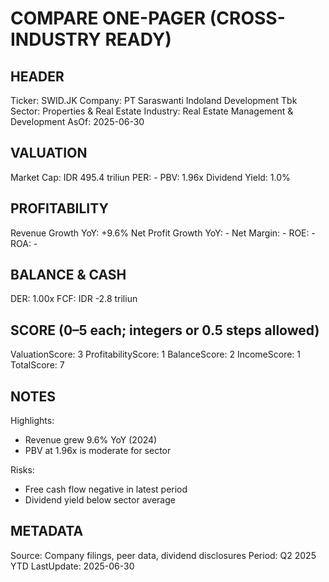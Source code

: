 # COMPARE ONE-PAGER (CROSS-INDUSTRY READY)

## HEADER
Ticker: SWID.JK
Company: PT Saraswanti Indoland Development Tbk
Sector: Properties & Real Estate
Industry: Real Estate Management & Development
AsOf: 2025-06-30

## VALUATION
Market Cap: IDR 495.4 triliun
PER: -
PBV: 1.96x
Dividend Yield: 1.0%

## PROFITABILITY
Revenue Growth YoY: +9.6%
Net Profit Growth YoY: -
Net Margin: -
ROE: -
ROA: -

## BALANCE & CASH
DER: 1.00x
FCF: IDR -2.8 triliun

## SCORE (0–5 each; integers or 0.5 steps allowed)
ValuationScore: 3
ProfitabilityScore: 1
BalanceScore: 2
IncomeScore: 1
TotalScore: 7

## NOTES
Highlights:
- Revenue grew 9.6% YoY (2024)
- PBV at 1.96x is moderate for sector

Risks:
- Free cash flow negative in latest period
- Dividend yield below sector average

## METADATA
Source: Company filings, peer data, dividend disclosures
Period: Q2 2025 YTD
LastUpdate: 2025-06-30